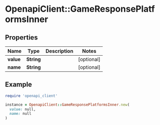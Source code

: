 # OpenapiClient::GameResponsePlatformsInner

## Properties

| Name | Type | Description | Notes |
| ---- | ---- | ----------- | ----- |
| **value** | **String** |  | [optional] |
| **name** | **String** |  | [optional] |

## Example

```ruby
require 'openapi_client'

instance = OpenapiClient::GameResponsePlatformsInner.new(
  value: null,
  name: null
)
```

